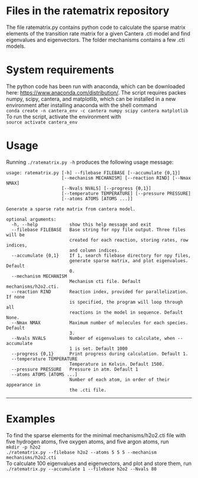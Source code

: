 # Files in the ratematrix repository
The file ratematrix.py contains python code to calculate the sparse matrix elements of the transition rate matrix for a given Cantera .cti model and find eigenvalues and eigenvectors. The folder mechanisms contains a few .cti models.

# System requirements
The python code has been run with anaconda, which can be downloaded here: https://www.anaconda.com/distribution/. The script requires packes numpy, scipy, cantera, and matplotlib, which can be installed in a new environment after installing anaconda with the shell command  
`conda create -n cantera_env -c cantera numpy scipy cantera matplotlib`  
To run the script, activate the environment with  
`source activate cantera_env`

# Usage
Running `./ratematrix.py -h` produces the following usage message:
```
usage: ratematrix.py [-h] --filebase FILEBASE [--accumulate {0,1}]
                     [--mechanism MECHANISM] [--reaction RIND] [--Nmax NMAX]
                     [--Nvals NVALS] [--progress {0,1}]
                     [--temperature TEMPERATURE] [--pressure PRESSURE]
                     [--atoms ATOMS [ATOMS ...]]

Generate a sparse rate matrix from cantera model.

optional arguments:
  -h, --help            show this help message and exit
  --filebase FILEBASE   Base string for npy file output. Three files will be
                        created for each reaction, storing rates, row indices,
                        and column indices.
  --accumulate {0,1}    If 1, search filebase directory for npy files,
                        generate sparse matrix, and plot eigenvalues. Default
                        0.
  --mechanism MECHANISM
                        Mechanism cti file. Default mechanisms/h2o2.cti.
  --reaction RIND       Reaction index, provided for parallelization. If none
                        is specified, the program will loop through all
                        reactions in the model in sequence. Default None.
  --Nmax NMAX           Maximum number of molecules for each species. Default
                        3.
  --Nvals NVALS         Number of eigenvalues to calculate, when --accumulate
                        1 is set. Default 1000
  --progress {0,1}      Print progress during calculation. Default 1.
  --temperature TEMPERATURE
                        Temperature in Kelvin. Default 1500.
  --pressure PRESSURE   Pressure in atm. Default 1
  --atoms ATOMS [ATOMS ...]
                        Number of each atom, in order of their appearance in
                        the .cti file.
  ```
  -----------
# Examples
To find the sparse elements for the minimal mechanisms/h2o2.cti file with five hydrogen atoms, five oxygen atoms, and five argon atoms, run  
`mkdir -p h2o2`  
`./ratematrix.py --filebase h2o2 --atoms 5 5 5 --mechanism mechanisms/h2o2.cti`  
To calculate 100 eigenvalues and eigenvectors, and plot and store them, run  
`./ratematrix.py --accumulate 1 --filebase h2o2 --Nvals 80`  
